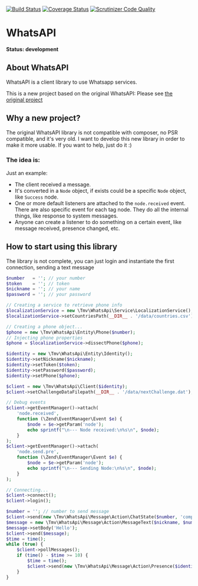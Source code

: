 [![Build Status](https://travis-ci.org/thomasvargiu/TmvWhatsApi.png?branch=master)](https://travis-ci.org/thomasvargiu/TmvWhatsApi)
[![Coverage Status](https://coveralls.io/repos/thomasvargiu/TmvWhatsApi/badge.png?branch=master)](https://coveralls.io/r/thomasvargiu/TmvWhatsApi?branch=master)
[![Scrutinizer Code Quality](https://scrutinizer-ci.com/g/thomasvargiu/TmvWhatsApi/badges/quality-score.png?s=c66994bc72499c4771de0e22fb8f257b75685552)](https://scrutinizer-ci.com/g/thomasvargiu/TmvWhatsApi/)

# WhatsAPI

**Status: development**


## About WhatsAPI

WhatsAPI is a client library to use Whatsapp services.

This is a new project based on the original WhatsAPI:
Please see [the original project](https://github.com/venomous0x/WhatsAPI)

## Why a new project?

The original WhatsAPI library is not compatible with composer, no PSR compatible, and it's very old.
I want to develop this new library in order to make it more usable.
If you want to help, just do it :)

### The idea is: ###

Just an example:
* The client received a message.
* It's converted in a ```Node``` object, if exists could be a specific ```Node``` object, like ```Success``` node.
* One or more default listeners are attached to the ```node.received``` event. There are also specific event for each tag node. They do all the internal things, like response to system messages.
* Anyone can create a listener to do something on a certain event, like message received, presence changed, etc.

## How to start using this library

The library is not complete, you can just login and instantiate the first connection, sending a text message

```php
$number   = ''; // your number
$token    = ''; // token
$nickname = ''; // your name
$password = ''; // your password

// Creating a service to retrieve phone info
$localizationService = new \Tmv\WhatsApi\Service\LocalizationService();
$localizationService->setCountriesPath(__DIR__ . '/data/countries.csv');

// Creating a phone object...
$phone = new \Tmv\WhatsApi\Entity\Phone($number);
// Injecting phone properties
$phone = $localizationService->dissectPhone($phone);

$identity = new \Tmv\WhatsApi\Entity\Identity();
$identity->setNickname($nickname);
$identity->setToken($token);
$identity->setPassword($password);
$identity->setPhone($phone);

$client = new \Tmv\WhatsApi\Client($identity);
$client->setChallengeDataFilepath(__DIR__ . '/data/nextChallenge.dat');

// Debug events
$client->getEventManager()->attach(
    'node.received',
    function (\Zend\EventManager\Event $e) {
        $node = $e->getParam('node');
        echo sprintf("\n--- Node received:\n%s\n", $node);
    }
);
$client->getEventManager()->attach(
    'node.send.pre',
    function (\Zend\EventManager\Event $e) {
        $node = $e->getParam('node');
        echo sprintf("\n--- Sending Node:\n%s\n", $node);
    }
);

// Connecting...
$client->connect();
$client->login();

$number = ''; // number to send message
$client->send(new \Tmv\WhatsApi\Message\Action\ChatState($number, 'composing'));
$message = new \Tmv\WhatsApi\Message\Action\MessageText($nickname, $number);
$message->setBody('Hello');
$client->send($message);
$time = time();
while (true) {
    $client->pollMessages();
    if (time() - $time >= 10) {
        $time = time();
        $client->send(new \Tmv\WhatsApi\Message\Action\Presence($identity->getNickname()));
    }
}
```
